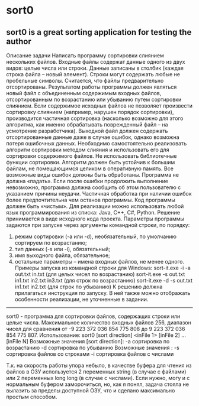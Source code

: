 # sort0
sort0 is a great sorting application for testing the author 
---

Описание задачи
Написать программу сортировки слиянием нескольких файлов.
Входные файлы содержат данные одного из двух видов: целые числа или строки. Данные
записаны в столбик (каждая строка файла – новый элемент). Строки могут содержать любые не
пробельные символы. Считается, что файлы предварительно отсортированы.
Результатом работы программы должен являться новый файл с объединенным содержимым
входных файлов, отсортированным по возрастанию или убыванию путем сортировки слиянием.
Если содержимое исходных файлов не позволяет произвести сортировку слиянием (например,
нарушен порядок сортировки), производится частичная сортировка (насколько возможно для
этого алгоритма, как именно обрабатывать поврежденный файл – на усмотрение разработчика).
Выходной файл должен содержать отсортированные данные даже в случае ошибок, однако
возможна потеря ошибочных данных.
Необходимо самостоятельно реализовать алгоритм сортировки методом слияния и использовать
его для сортировки содержимого файлов. Не использовать библиотечные функции сортировки.
Алгоритм должен быть устойчив к большим файлам, не помещающимся целиком в оперативную
память.
Все возможные виды ошибок должны быть обработаны. Программа не должна «падать». Если
после ошибки продолжить выполнение невозможно, программа должна сообщить об этом
пользователю с указанием причины неудачи. Частичная обработка при наличии ошибок более
предпочтительна чем останов программы. Код программы должен быть «чистым».
Для реализации можно использовать любой язык программирования из списка:
Java, C++, C#, Python.
Решение принимается в виде исходного кода проекта.
Параметры программы задаются при запуске через аргументы командной строки, по порядку:
1. режим сортировки (-a или -d), необязательный, по умолчанию сортируем по возрастанию;
2. тип данных (-s или -i), обязательный;
3. имя выходного файла, обязательное;
4. остальные параметры – имена входных файлов, не менее одного.
Примеры запуска из командной строки для Windows:
sort-it.exe -i -a out.txt in.txt (для целых чисел по возрастанию)
sort-it.exe -s out.txt in1.txt in2.txt in3.txt (для строк по возрастанию)
sort-it.exe -d -s out.txt in1.txt in2.txt (для строк по убыванию)
К решению должна прилагаться инструкция по запуску. В ней также можно отображать
особенности реализации, не уточненные в задании.

---

sort0 - программа для сортировки файлов, содержащих строки или целые числа. Максимальное количество входных файлов 256, диапазон чисел для сравнения от -9 223 372 036 854 775 808 до 9 223 372 036 854 775 807.
Использование:
sort0 [sort direction] <datatype> <outFile> <inFile 1> [inFile 2] ... [inFile N]
Возможные значения [sort direction]:
              -a сортировка по возрастанию
              -d сортировка по убыванию
Возможные значения <datatype>:
              -s сортировка файлов со строками
              -i сортировка файлов с числами

Т.к. на скорость работы упора небыло, в качестве буфера для чтения из файлов в ОЗУ используется 2 переменных string (в случае с файлами) или 2 переменных long long (в случае с числами). Если нужно, могу и с нормальным буфером заморочиться, но, как я понял, задача стояла не вылазить за пределы доступной ОЗУ, что и сделано максимально простым способом.
